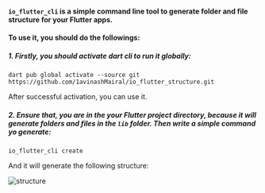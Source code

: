 #### `io_flutter_cli` is a simple command line tool to generate folder and file structure for your Flutter apps. 

#### To use it, you should do the followings:

##### 1. Firstly, you should activate dart cli to run it globally:

    dart pub global activate --source git https://github.com/1avinashMairal/io_flutter_structure.git
 
 After successful activation, you can use it.

##### 2. Ensure that, you are in the your Flutter project directory, because it will generate folders and files in the `lib` folder. Then write a simple command yo generate:
    
    io_flutter_cli create
    
    
    
And it will generate the following structure:

![structure](https://github.com/thisisyusub/kanza-cli/blob/master/screenshoots/structure.png)
